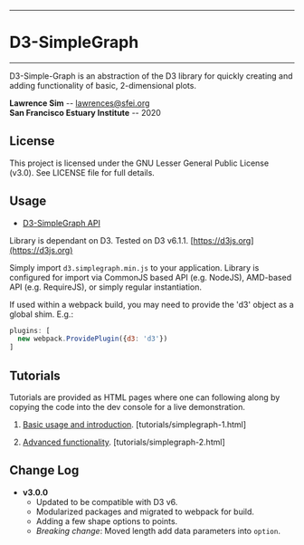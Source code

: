 ----------

# D3-SimpleGraph #

----------

D3-Simple-Graph is an abstraction of the D3 library for quickly creating and adding functionality of basic, 2-dimensional plots.

**Lawrence Sim** -- lawrences@sfei.org  
**San Francisco Estuary Institute** -- 2020

## License ##

This project is licensed under the GNU Lesser General Public License (v3.0). See LICENSE file for full details.

## Usage ##

* [D3-SimpleGraph API](./api)


Library is dependant on D3. Tested on D3 v6.1.1. [https://d3js.org](https://d3js.org)

Simply import `d3.simplegraph.min.js` to your application. Library is configured for import via CommonJS based API (e.g. NodeJS), AMD-based API (e.g. RequireJS), or simply regular instantiation. 

If used within a webpack build, you may need to provide the 'd3' object as a global shim. E.g.:

```javascript
plugins: [
  new webpack.ProvidePlugin({d3: 'd3'})
]
```

## Tutorials ##

Tutorials are provided as HTML pages where one can following along by copying the code into the dev console for a live demonstration.

1. [Basic usage and introduction](tutorials/simplegraph-1.html). [tutorials/simplegraph-1.html]

2. [Advanced functionality](tutorials/simplegraph-2.html). [tutorials/simplegraph-2.html]

## Change Log ##

* **v3.0.0**
  * Updated to be compatible with D3 v6.
  * Modularized packages and migrated to webpack for build.
  * Adding a few shape options to points.
  * *Breaking change*: Moved length add data parameters into `option`.
